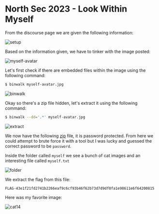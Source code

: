 # North Sec 2023 - Look Within Myself


From the discourse page we are given the following information:

![setup](../imgs/setup.png)

Based on the information given, we have to tinker with the image posted:

![myself-avatar](../src/myself-avatar.jpg)

Let's first check if there are embedded files within the image using the following command:

```bash
$ binwalk myself-avatar.jpg
```

![binwalk](../imgs/binwalk.png)

Okay so there's a zip file hidden, let's extract it using the following command:

```bash
$ binwalk --dd='.*' myself-avatar.jpg
```

![extract](../imgs/extract.png)

We now have the following [zip](../src/302D9.7z) file, it is password protected. From here we could attempt to brute force it with a tool but I was lucky and guessed the correct password to be `password`.

Inside the folder called `myself` we see a bunch of cat images and an interesting file called `myself.txt`

![folder](../imgs/folder.png)

We extract the flag from this file:

```
FLAG-43e1f21fd2741b2266eaf9c6cf93b46f62b73d7d9df0fa1e98611e6f64200815
```

Here was my favorite image:

![cat14](../src/myself/cat14.png)
